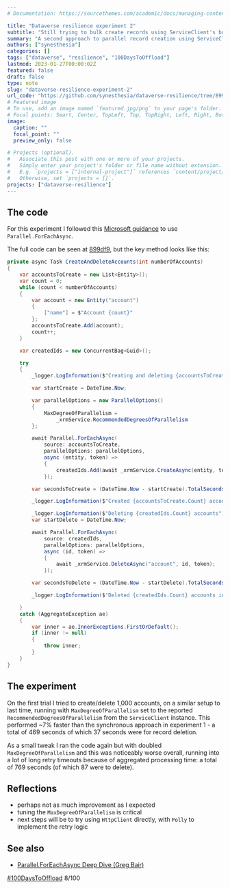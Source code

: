 ```yaml
---
# Documentation: https://sourcethemes.com/academic/docs/managing-content/

title: "Dataverse resilience experiment 2"
subtitle: "Still trying to bulk create records using ServiceClient's built-in retry logic, but using async"
summary: "A second approach to parallel record creation using ServiceClient but using Parallel.ForEachAsync"
authors: ["synesthesia"]
categories: []
tags: ["dataverse", "resilience", "100DaysToOffload"]
lastmod: 2023-01-27T00:00:02Z
featured: false
draft: false
type: note
slug: "dataverse-resilience-experiment-2"
url_code: "https://github.com/synesthesia/dataverse-resilience/tree/899df96aca3a21b1b000808e9b33d45d75f29e57"
# Featured image
# To use, add an image named `featured.jpg/png` to your page's folder.
# Focal points: Smart, Center, TopLeft, Top, TopRight, Left, Right, BottomLeft, Bottom, BottomRight.
image:
  caption: ""
  focal_point: ""
  preview_only: false

# Projects (optional).
#   Associate this post with one or more of your projects.
#   Simply enter your project's folder or file name without extension.
#   E.g. `projects = ["internal-project"]` references `content/project/deep-learning/index.md`.
#   Otherwise, set `projects = []`.
projects: ["dataverse-resilience"]
---
```

## The code

For this experiment I followed this [Microsoft guidance](https://learn.microsoft.com/en-us/power-apps/developer/data-platform/send-parallel-requests?tabs=sdk) to use `Parallel.ForEachAsync`.

The full code can be seen at [899df9](https://github.com/synesthesia/dataverse-resilience/tree/899df96aca3a21b1b000808e9b33d45d75f29e57), but the key method looks like this:

```csharp
private async Task CreateAndDeleteAccounts(int numberOfAccounts)
{
    var accountsToCreate = new List<Entity>();
    var count = 0;
    while (count < numberOfAccounts)
    {
        var account = new Entity("account")
        {
            ["name"] = $"Account {count}"
        };
        accountsToCreate.Add(account);
        count++;
    }

    var createdIds = new ConcurrentBag<Guid>();

    try
    {
        _logger.LogInformation($"Creating and deleting {accountsToCreate.Count} accounts");

        var startCreate = DateTime.Now;

        var parallelOptions = new ParallelOptions()
        {
            MaxDegreeOfParallelism =
                _xrmService.RecommendedDegreesOfParallelism
        };

        await Parallel.ForEachAsync(
            source: accountsToCreate,
            parallelOptions: parallelOptions,
            async (entity, token) =>
            {
                createdIds.Add(await _xrmService.CreateAsync(entity, token));
            });

        var secondsToCreate = (DateTime.Now - startCreate).TotalSeconds;

        _logger.LogInformation($"Created {accountsToCreate.Count} accounts in  {Math.Round(secondsToCreate)} seconds.");

        _logger.LogInformation($"Deleting {createdIds.Count} accounts");
        var startDelete = DateTime.Now;

        await Parallel.ForEachAsync(
            source: createdIds,
            parallelOptions: parallelOptions,
            async (id, token) =>
            {
                await _xrmService.DeleteAsync("account", id, token);
            });

        var secondsToDelete = (DateTime.Now - startDelete).TotalSeconds;

        _logger.LogInformation($"Deleted {createdIds.Count} accounts in {Math.Round(secondsToDelete)} seconds.");

    }
    catch (AggregateException ae)
    {
        var inner = ae.InnerExceptions.FirstOrDefault();
        if (inner != null)
        {
            throw inner;
        }
    }
}

```

## The experiment

On the first trial I tried to create/delete 1,000 accounts, on a similar setup to last time, running with `MaxDegreeOfParallelism` set to the reported `RecommendedDegreesOfParallelism` from the `ServiceClient` instance. This performed ~7% faster than the synchronous approach in experiment 1 - a total of 469 seconds of which 37 seconds were for record deletion. 

As a small tweak I ran the code again but with doubled `MaxDegreeOfParallelism` and this was noticeably worse overall, running into a lot of long retry timeouts because of aggregated processing time: a total of 769 seconds (of which 87 were to delete).

## Reflections

- perhaps not as much improvement as I expected
- tuning the `MaxDegreeOfParallelism`  is critical
- next steps will be to try using `HttpClient` directly, with `Polly` to implement the retry logic


## See also

- [Parallel.ForEachAsync Deep Dive (Greg Bair)](https://www.gregbair.dev/posts/parallel-foreachasync/)

[#100DaysToOffload](https://100daystooffload.com/) 8/100
